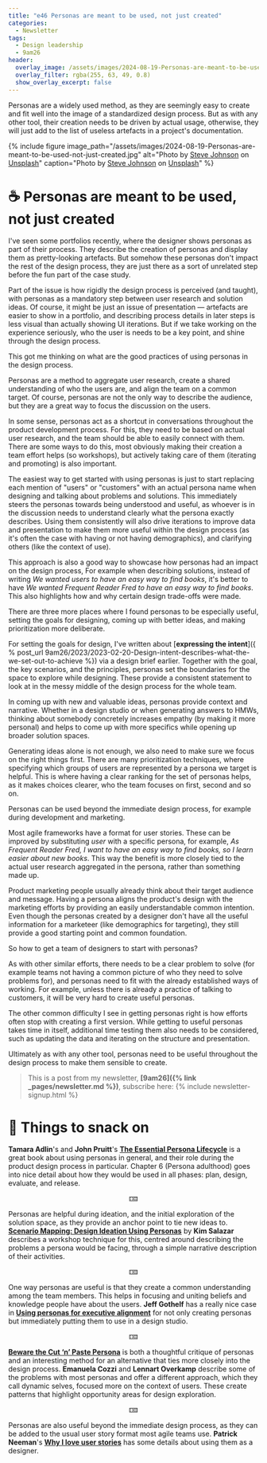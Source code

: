 ```yaml
---
title: "e46 Personas are meant to be used, not just created"
categories:
  - Newsletter
tags:
  - Design leadership
  - 9am26
header:
  overlay_image: /assets/images/2024-08-19-Personas-are-meant-to-be-used-not-just-created.jpg
  overlay_filter: rgba(255, 63, 49, 0.8)
  show_overlay_excerpt: false
---
```


Personas are a widely used method, as they are seemingly easy to create and fit well into the image of a standardized design process. But as with any other tool, their creation needs to be driven by actual usage, otherwise, they will just add to the list of useless artefacts in a project's documentation.

{% include figure image_path="/assets/images/2024-08-19-Personas-are-meant-to-be-used-not-just-created.jpg" alt="Photo by [Steve Johnson](https://unsplash.com/@steve_j?utm_content=creditCopyText\&utm_medium=referral\&utm_source=unsplash) on [Unsplash](https://unsplash.com/photos/red-yellow-and-blue-abstract-painting-QlBdxJK2-nU?utm_content=creditCopyText\&utm_medium=referral\&utm_source=unsplash)" caption="Photo by [Steve Johnson](https://unsplash.com/@steve_j?utm_content=creditCopyText\&utm_medium=referral\&utm_source=unsplash) on [Unsplash](https://unsplash.com/photos/red-yellow-and-blue-abstract-painting-QlBdxJK2-nU?utm_content=creditCopyText\&utm_medium=referral\&utm_source=unsplash)" %}
# ☕ Personas are meant to be used, not just created

I've seen some portfolios recently, where the designer shows personas as part of their process. They describe the creation of personas and display them as pretty-looking artefacts. But somehow these personas don't impact the rest of the design process, they are just there as a sort of unrelated step before the fun part of the case study.

Part of the issue is how rigidly the design process is perceived (and taught), with personas as a mandatory step between user research and solution ideas. Of course, it might be just an issue of presentation — artefacts are easier to show in a portfolio, and describing process details in later steps is less visual than actually showing UI iterations. But if we take working on the experience seriously, who the user is needs to be a key point, and shine through the design process.

This got me thinking on what are the good practices of using personas in the design process.

Personas are a method to aggregate user research, create a shared understanding of who the users are, and align the team on a common target. Of course, personas are not the only way to describe the audience, but they are a great way to focus the discussion on the users.

In some sense, personas act as a shortcut in conversations throughout the product development process. For this, they need to be based on actual user research, and the team should be able to easily connect with them. There are some ways to do this, most obviously making their creation a team effort helps (so workshops), but actively taking care of them (iterating and promoting) is also important.

The easiest way to get started with using personas is just to start replacing each mention of "users" or "customers" with an actual persona name when designing and talking about problems and solutions. This immediately steers the personas towards being understood and useful, as whoever is in the discussion needs to understand clearly what the persona exactly describes. Using them consistently will also drive iterations to improve data and presentation to make them more useful within the design process (as it's often the case with having or not having demographics), and clarifying others (like the context of use).

This approach is also a good way to showcase how personas had an impact on the design process, For example when describing solutions, instead of writing *We wanted users to have an easy way to find books*, it's better to have *We wanted Frequent Reader Fred to have an easy way to find books*. This also highlights how and why certain design trade-offs were made.

There are three more places where I found personas to be especially useful, setting the goals for designing, coming up with better ideas, and making prioritization more deliberate. 

For setting the goals for design, I've written about [**expressing the intent**]({ % post_url 9am26/2023/2023-02-20-Design-intent-describes-what-the-we-set-out-to-achieve %}) via a design brief earlier. Together with the goal, the key scenarios, and the principles, personas set the boundaries for the space to explore while designing. These provide a consistent statement to look at in the messy middle of the design process for the whole team.

In coming up with new and valuable ideas, personas provide context and narrative. Whether in a design studio or when generating answers to HMWs, thinking about somebody concretely increases empathy (by making it more personal) and helps to come up with more specifics while opening up broader solution spaces.

Generating ideas alone is not enough, we also need to make sure we focus on the right things first. There are many prioritization techniques, where specifying which groups of users are represented by a persona we target is helpful. This is where having a clear ranking for the set of personas helps, as it makes choices clearer, who the team focuses on first, second and so on.

Personas can be used beyond the immediate design process, for example during development and marketing. 

Most agile frameworks have a format for user stories. These can be improved by substituting *user* with a specific persona, for example, *As Frequent Reader Fred, I want to have an easy way to find books, so I learn easier about new books*. This way the benefit is more closely tied to the actual user research aggregated in the persona, rather than something made up.

Product marketing people usually already think about their target audience and message. Having a persona aligns the product's design with the marketing efforts by providing an easily understandable common intention. Even though the personas created by a designer don't have all the useful information for a marketeer (like demographics for targeting), they still provide a good starting point and common foundation.

So how to get a team of designers to start with personas?

As with other similar efforts, there needs to be a clear problem to solve (for example teams not having a common picture of who they need to solve problems for), and personas need to fit with the already established ways of working. For example, unless there is already a practice of talking to customers, it will be very hard to create useful personas. 

The other common difficulty I see in getting personas right is how efforts often stop with creating a first version. While getting to useful personas takes time in itself, additional time testing them also needs to be considered, such as updating the data and iterating on the structure and presentation.

Ultimately as with any other tool, personas need to be useful throughout the design process to make them sensible to create.

> This is a post from my newsletter, **[9am26]({% link _pages/newsletter.md %})**, subscribe here:
> {% include newsletter-signup.html %}

# 🍪 Things to snack on

**Tamara Adlin**'s and **John Pruitt**'s [**The Essential Persona Lifecycle**](https://www.oreilly.com/library/view/the-essential-persona/9780123814180/) is a great book about using personas in general, and their role during the product design process in particular. Chapter 6 (Persona adulthood) goes into nice detail about how they would be used in all phases: plan, design, evaluate, and release.

<p style="text-align: center;">🁓</p>

Personas are helpful during ideation, and the initial exploration of the solution space, as they provide an anchor point to tie new ideas to. [**Scenario Mapping: Design Ideation Using Personas**](https://www.nngroup.com/articles/scenario-mapping-personas/) by **Kim Salazar** describes a workshop technique for this, centred around describing the problems a persona would be facing, through a simple narrative description of their activities. 

<p style="text-align: center;">🁓</p>

One way personas are useful is that they create a common understanding among the team members. This helps in focusing and uniting beliefs and knowledge people have about the users. **Jeff Gothelf** has a really nice case in [**Using personas for executive alignment**](https://jeffgothelf.com/blog/using-personas-for-executive-alignment/) for not only creating personas but immediately putting them to use in a design studio.

<p style="text-align: center;">🁓</p>

[**Beware the Cut ‘n’ Paste Persona**](https://alistapart.com/article/beware-the-cut-n-paste-persona/) is both a thoughtful critique of personas and an interesting method for an alternative that ties more closely into the design process. **Emanuela Cozzi** and **Lennart Overkamp** describe some of the problems with most personas and offer a different approach, which they call dynamic selves, focused more on the context of users. These create patterns that highlight opportunity areas for design exploration. 

<p style="text-align: center;">🁓</p>

Personas are also useful beyond the immediate design process, as they can be added to the usual user story format most agile teams use. **Patrick Neeman**'s [**Why I love user stories**](https://www.usabilitycounts.com/2013/10/11/why-i-love-user-stories/) has some details about using them as a designer.
